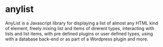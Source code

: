 # anylist
AnyList is a Javascript library for displaying a list of almost any HTML kind of element, freely mixing list and items of direrent types, interacting with lists and list items, with pre defined plugins or user defined types, using with a database back-end or as part of a Wordpress plugin and more.
